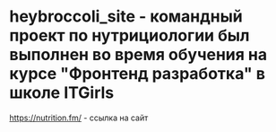 # heybroccoli_site - командный проект по нутрициологии был выполнен во время обучения на курсе "Фронтенд разработка" в школе ITGirls
https://nutrition.fm/ - ссылка на сайт
